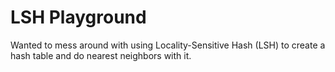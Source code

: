 # LSH Playground

Wanted to mess around with using Locality-Sensitive Hash (LSH) to create a hash table and do nearest neighbors with it. 
